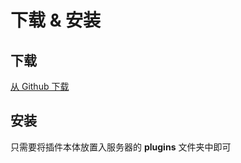 # 下载 &amp; 安装

## 下载

[从 Github 下载](https://mucloudofficial.github.io/resources/MK-JoinMessage/latest)

## 安装

只需要将插件本体放置入服务器的 **plugins** 文件夹中即可
